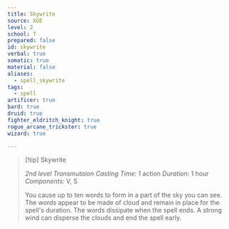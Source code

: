 ```yaml
---
title: Skywrite
source: XGE
level: 2
school: T
prepared: false
id: skywrite
verbal: true
somatic: true
material: false
aliases:
  - spell_skywrite
tags:
  - spell
artificer: true
bard: true
druid: true
fighter_eldritch_knight: true
rogue_arcane_trickster: true
wizard: true

---
```

>[!tip] Skywrite
>
> *2nd level Transmutaion*
> *Casting Time:* 1 action
> *Duration:* 1 hour
> *Components:* V, S
>
>You cause up to ten words to form in a part of the sky you can see. The words appear to be made of cloud and remain in place for the spell's duration. The words dissipate when the spell ends. A strong wind can disperse the clouds and end the spell early.
>

